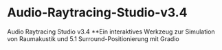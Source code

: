 # Audio-Raytracing-Studio-v3.4
Audio Raytracing Studio v3.4 **Ein interaktives Werkzeug zur Simulation von Raumakustik und 5.1 Surround-Positionierung mit Gradio
